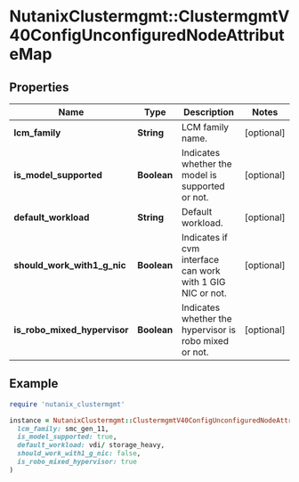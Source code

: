 # NutanixClustermgmt::ClustermgmtV40ConfigUnconfiguredNodeAttributeMap

## Properties

| Name | Type | Description | Notes |
| ---- | ---- | ----------- | ----- |
| **lcm_family** | **String** | LCM family name. | [optional] |
| **is_model_supported** | **Boolean** | Indicates whether the model is supported or not. | [optional] |
| **default_workload** | **String** | Default workload. | [optional] |
| **should_work_with1_g_nic** | **Boolean** | Indicates if cvm interface can work with 1 GIG NIC or not. | [optional] |
| **is_robo_mixed_hypervisor** | **Boolean** | Indicates whether the hypervisor is robo mixed or not. | [optional] |

## Example

```ruby
require 'nutanix_clustermgmt'

instance = NutanixClustermgmt::ClustermgmtV40ConfigUnconfiguredNodeAttributeMap.new(
  lcm_family: smc_gen_11,
  is_model_supported: true,
  default_workload: vdi/ storage_heavy,
  should_work_with1_g_nic: false,
  is_robo_mixed_hypervisor: true
)
```

